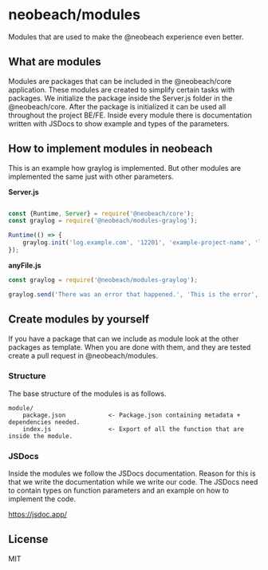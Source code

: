 # neobeach/modules

Modules that are used to make the @neobeach experience even better.

## What are modules
Modules are packages that can be included in the @neobeach/core application.
These modules are created to simplify certain tasks with packages.
We initialize the package inside the Server.js folder in the @neobeach/core.
After the package is initialized it can be used all throughout the project BE/FE.
Inside every module there is documentation written with JSDocs to show example and types of the parameters.

## How to implement modules in neobeach
This is an example how graylog is implemented. But other modules are implemented the same just with other parameters.

**Server.js**
```javascript

const {Runtime, Server} = require('@neobeach/core');
const graylog = require('@neobeach/modules-graylog');

Runtime(() => {
    graylog.init('log.example.com', '12201', 'example-project-name', 'local');
});

```

**anyFile.js**
```javascript
const graylog = require('@neobeach/modules-graylog');

graylog.send('There was an error that happened.', 'This is the error', 'error', {test: 123});
```

## Create modules by yourself
If you have a package that can we include as module look at the other packages as template.
When you are done with them, and they are tested create a pull request in @neobeach/modules.

### Structure
The base structure of the modules is as follows.

```text
module/
    package.json            <- Package.json containing metadata + dependencies needed.
    index.js                <- Export of all the function that are inside the module.
```
### JSDocs
Inside the modules we follow the JSDocs documentation. Reason for this is that we write the documentation while we write our code.
The JSDocs need to contain types on function parameters and an example on how to implement the code.

https://jsdoc.app/

## License
MIT
